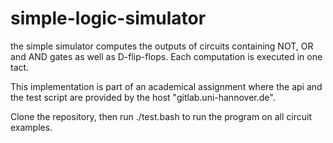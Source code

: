 # simple-logic-simulator

the simple simulator computes the outputs of circuits containing NOT, OR and AND gates as well as D-flip-flops. Each computation is executed in one tact.

This implementation is part of an academical assignment where the api and the test script are provided by the host "gitlab.uni-hannover.de".

Clone the repository, then run ./test.bash to run the program on all circuit examples.
